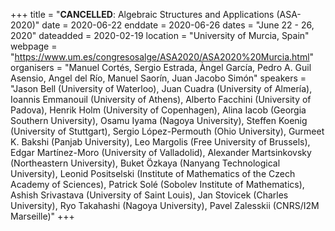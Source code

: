 +++
title = "<b>CANCELLED</b>: Algebraic Structures and Applications (ASA-2020)"
date = 2020-06-22
enddate = 2020-06-26
dates = "June 22 - 26, 2020"
dateadded = 2020-02-19
location = "University of Murcia, Spain"
webpage = "https://www.um.es/congresosalge/ASA2020/ASA2020%20Murcia.html"
organisers = "Manuel Cortés, Sergio Estrada, Àngel García, Pedro A. Guil Asensio, Angel del Río, Manuel Saorín, Juan Jacobo Simón"
speakers = "Jason Bell (University of Waterloo), Juan Cuadra (University of Almería), Ioannis Emmanouil (University of Athens), Alberto Facchini (University of Padova), Henrik Holm (University of Copenhagen), Alina Iacob (Georgia Southern University), Osamu Iyama (Nagoya University), Steffen Koenig (University of Stuttgart), Sergio López-Permouth (Ohio University), Gurmeet K. Bakshi  (Panjab University), Leo Margolis (Free University of Brussels), Edgar Martínez-Moro (University of Valladolid), Alexander Martsinkovsky (Northeastern University), Buket Özkaya (Nanyang Technological University), Leonid Positselski (Institute of Mathematics of the Czech Academy of Sciences), Patrick Solé (Sobolev Institute of Mathematics), Ashish Srivastava (University of Saint Louis), Jan Stovicek (Charles University), Ryo Takahashi (Nagoya University), Pavel Zalesskii (CNRS/I2M Marseille)"
+++
